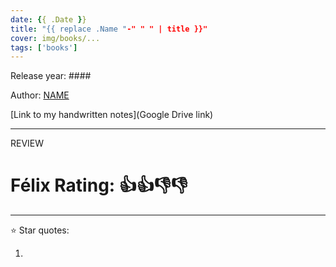 ```yaml
---
date: {{ .Date }}
title: "{{ replace .Name "-" " " | title }}"
cover: img/books/...
tags: ['books']
---
```


Release year: ####

Author: [NAME]()

[Link to my handwritten notes](Google Drive link)

---

REVIEW

# Félix Rating: 👍👍👎👎

---

:star: Star quotes:

1.
